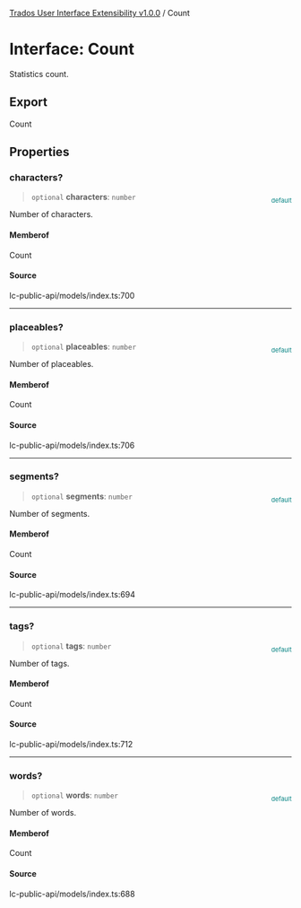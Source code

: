 [Trados User Interface Extensibility v1.0.0](../wiki/globals) / Count

# Interface: Count

Statistics count.

## Export

Count

## Properties

### characters?

> `optional` **characters**: `number`

<div style="display:inline; float:right; color:#008080; margin-top:-23px; font-size:11px">default</div><div style="display: inline;">Number of characters.</div>

#### Memberof

Count

#### Source

lc-public-api/models/index.ts:700

***

### placeables?

> `optional` **placeables**: `number`

<div style="display:inline; float:right; color:#008080; margin-top:-23px; font-size:11px">default</div><div style="display: inline;">Number of placeables.</div>

#### Memberof

Count

#### Source

lc-public-api/models/index.ts:706

***

### segments?

> `optional` **segments**: `number`

<div style="display:inline; float:right; color:#008080; margin-top:-23px; font-size:11px">default</div><div style="display: inline;">Number of segments.</div>

#### Memberof

Count

#### Source

lc-public-api/models/index.ts:694

***

### tags?

> `optional` **tags**: `number`

<div style="display:inline; float:right; color:#008080; margin-top:-23px; font-size:11px">default</div><div style="display: inline;">Number of tags.</div>

#### Memberof

Count

#### Source

lc-public-api/models/index.ts:712

***

### words?

> `optional` **words**: `number`

<div style="display:inline; float:right; color:#008080; margin-top:-23px; font-size:11px">default</div><div style="display: inline;">Number of words.</div>

#### Memberof

Count

#### Source

lc-public-api/models/index.ts:688
